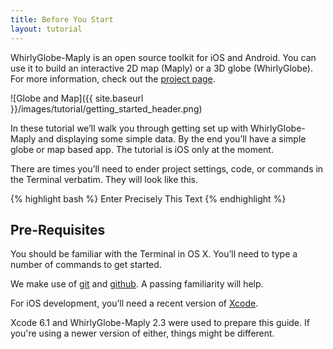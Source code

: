 ```yaml
---
title: Before You Start
layout: tutorial
---
```


WhirlyGlobe-Maply is an open source toolkit for iOS and Android. You can use it to build an interactive 2D map (Maply) or a 3D globe (WhirlyGlobe).  For more information, check out the [project page](http://mousebird.github.io/WhirlyGlobe/).

![Globe and Map]({{ site.baseurl }}/images/tutorial/getting_started_header.png)

In these tutorial we’ll walk you through getting set up with WhirlyGlobe-Maply and displaying some simple data.  By the end you’ll have a simple globe or map based app.  The tutorial is iOS only at the moment.

There are times you’ll need to ender project settings, code, or commands in the Terminal verbatim. They will look like this.

{% highlight bash %}
Enter Precisely This Text
{% endhighlight %}

## Pre-Requisites

You should be familiar with the Terminal in OS X.  You’ll need to type a number of commands to get started.

We make use of [git](http://en.wikipedia.org/wiki/Git_(software)) and [github](http://github.com/).  A passing familiarity will help.

For iOS development, you’ll need a recent version of [Xcode](http://en.wikipedia.org/wiki/Xcode).

Xcode 6.1 and WhirlyGlobe­-Maply 2.3 were used to prepare this guide. If you're using a newer version of either, things might be different.

